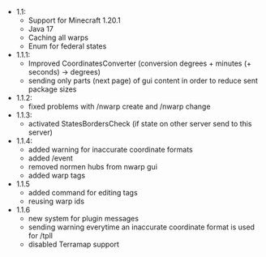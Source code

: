 - 1.1:
  - Support for Minecraft 1.20.1
  - Java 17
  - Caching all warps
  - Enum for federal states
- 1.1.1:
  - Improved CoordinatesConverter (conversion degrees + minutes (+ seconds) -> degrees)
  - sending only parts (next page) of gui content in order to reduce sent package sizes
- 1.1.2:
  - fixed problems with /nwarp create and /nwarp change
- 1.1.3:
  - activated StatesBordersCheck (if state on other server send to this server)
- 1.1.4:
  - added warning for inaccurate coordinate formats
  - added /event
  - removed normen hubs from nwarp gui
  - added warp tags
- 1.1.5
  - added command for editing tags
  - reusing warp ids
- 1.1.6
  - new system for plugin messages
  - sending warning everytime an inaccurate coordinate format is used for /tpll
  - disabled Terramap support